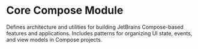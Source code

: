 # Core Compose Module

Defines architecture and utilities for building JetBrains Compose-based features and applications. Includes 
patterns for organizing UI state, events, and view models in Compose projects.
